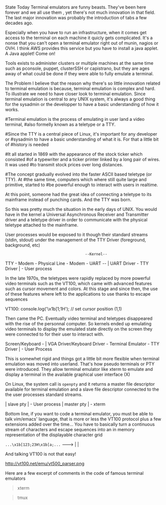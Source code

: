
State Today
Terminal emulators are funny beasts. They've been here forever and we all use 
them , yet there's not much innovation in that field. The last major innovation
was probably the introduction of tabs a few decades ago.

Especially when you have to run an infrastructure, when it comes get access
to the terminal on each machine it quicly gets complicated. 
It's a nonse that you can't open a terminal emulator right out of munin, nagios 
or OVH. I think AWS provides this service but you have to install a java applet.
A Java applet! Come on!

Tools exists to administer clusters or multiple machines at the same time such
as pconsole, puppet, clusterSSH or capistrano, but they are ages away of what
could be done if they were able to fully emulate a terminal.
 
The Problem
I believe that the reason why there's so little innovation related to terminal
emulation is because, terminal emulation is complex and hard. To illustrate we
need to have closer look to terminal emulation. Since terminal emulation is 
central to any UNIX system, it's always a good thing for the sysadmin or the 
developper to have a basic understanding of how it works.




#Terminal emulation is the process of emulating in user land a video terminal,
#also formelly known as a teletype or a TTY.

#Since the TTY is a central piece of Linux, it's important for any developer or
#sysadmin to have a basic understanding of what it is. For that a little bit of
#history is needed

#It all started in 1869 with the appearance of the stock ticker which consisted
#of a typewriter and a ticker printer linked by a long pair of wires. It was used
#to transmit stock prices over long distances.

#The concept gradually evolved into the faster ASCII based teletype (or TTY). At
#the same time, computers which where still quite large and primitive, started to 
#be powerful enough to interact with users in realtime.

At this point, someone had the great idea of connecting a teletype to its 
mainframe instead of punching cards. And the TTY was born.

So this was pretty much the situation in the early days of UNIX. You would have
in the kernel a Universal Asynchronous Receiver and Transmitter driver and a 
teletype driver in order to communicate with the physical teletype attached to
the mainframe.

User processes would be exposed to it though their standard streams 
(stdin, stdout) under the management of the TTY Driver 
(foreground, background, etc)

                                        --Kernel--
TTY - Modem - Physical Line - Modem - UART -- | UART Driver - TTY Driver | - User process

In the late 1970s, the teletypes were rapidly replaced by more powerful video 
terminals such as the VT100, which came with advanced features such as cursor 
movement and colors. At this stage and since then, the use of these features 
where left to the applications to use thanks to escape sequences

VT100:
           console.log('\x1b[1;1H'); // set cursor position (1,1)

Then came the PC. 
Eventually video terminal and teletypes disappeared with the rise of the
personnal computer. So kernels ended up emulating video terminals to display
the emulated state directly on the screen they were connected to for their user 
to interact with.

Screen/Keyboard - | VGA Driver/Keyboard Driver - Terminal Emulator - TTY Driver | - User Process

This is somewhet rigid and things got a little bit more flexible when terminal
emulation was moved into userland. That's how pseudo terminals or PTY were 
introduced. They allow terminal emulator like xterm to emulate and display
a terminal in the available graphical user interface (X)

On Linux, the system call is `openpty` and it returns a master file descriptor
available for terminal emulation and a slave file descriptor connected to the 
the user processes standard streams. 

| slave pty  | - User process
| master pty | - xterm

Bottom line, if you want to code a terminal emulator, you must be able to talk
vim/emacs' language, that is more or less the VT100 protocol plus a few
extensions added over the time... You have to basically turn a continuous stream
of characters and escape sequences into an in memory representation of the
displayable character grid

`...\x1b[123;23H\x1b[a;...` ---> |      |

And talking VT100 is not that easy!

http://vt100.net/emu/vt500_parser.png

Here are a few excerpt of comments in the code of famous terminal emulators

>xterm

>tmux

